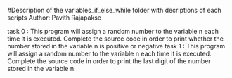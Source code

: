 #Description of the variables_if_else_while folder with decriptions of each scripts
Author:  Pavith Rajapakse

task 0 : This program will assign a random number to the variable n each time it is executed. Complete the source code in order to print whether the number stored in the variable n is positive or negative
task 1 : This program will assign a random number to the variable n each time it is executed. Complete the source code in order to print the last digit of the number stored in the variable n.

